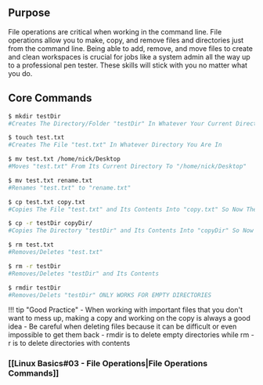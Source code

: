 ## Purpose
File operations are critical when working in the command line. File operations allow you to make, copy, and remove files and directories just from the command line. Being able to add, remove, and move files to create and clean workspaces is crucial for jobs like a system admin all the way up to a professional pen tester. These skills will stick with you no matter what you do.

## Core Commands
```bash
$ mkdir testDir
#Creates The Directory/Folder "testDir" In Whatever Your Current Directory Is

$ touch test.txt 
#Creates The File "test.txt" In Whatever Directory You Are In

$ mv test.txt /home/nick/Desktop
#Moves "test.txt" From Its Current Directory To "/home/nick/Desktop"

$ mv test.txt rename.txt
#Renames "test.txt" to "rename.txt"

$ cp test.txt copy.txt
#Copies The File "test.txt" and Its Contents Into "copy.txt" So Now There Is "test.txt" and "copy.txt" With The Same Contents

$ cp -r testDir copyDir/
#Copies The Directory "testDir" and Its Contents Into "copyDir" So Now There Is "testDir" and "copyDir" With The Same Contents

$ rm test.txt
#Removes/Deletes "test.txt"

$ rm -r testDir
#Removes/Deletes "testDir" and Its Contents

$ rmdir testDir
#Removes/Delets "testDir" ONLY WORKS FOR EMPTY DIRECTORIES
```


!!! tip "Good Practice"
	- When working with important files that you don't want to mess up, making a copy and working on the copy is always a good idea
	- Be careful when deleting files because it can be difficult or even impossible to get them back
	- rmdir is to delete empty directories while rm -r is to delete directories with contents


### [[Linux Basics#03 - File Operations|File Operations Commands]]
